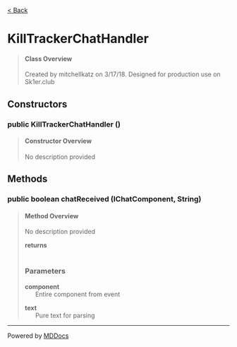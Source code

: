 [< Back](../README.md)
# KillTrackerChatHandler #
>#### Class Overview ####
>Created by mitchellkatz on 3/17/18. Designed for production use on Sk1er.club
## Constructors ##
### public KillTrackerChatHandler () ###
>#### Constructor Overview ####
>No description provided
>
## Methods ##
### public boolean chatReceived (IChatComponent, String) ###
>#### Method Overview ####
>No description provided
>
>**returns**<br />
>&nbsp;&nbsp;&nbsp;&nbsp;&nbsp;&nbsp;
>
>### Parameters ###
>**component**<br />
>&nbsp;&nbsp;&nbsp;&nbsp;&nbsp;&nbsp;Entire component from event
>
>**text**<br />
>&nbsp;&nbsp;&nbsp;&nbsp;&nbsp;&nbsp;Pure text for parsing
>

---
Powered by [MDDocs](https://github.com/VRCube/MDDocs)